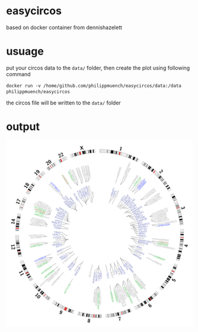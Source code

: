 # easycircos

based on docker container from dennishazelett 

# usuage

put your circos data to the `data/` folder, then create the plot using following command

```
docker run -v /home/github.com/philippmuench/easycircos/data:/data philippmuench/easycircos
```

the circos file will be written to the `data/` folder

# output

![image](data/circos.png)
